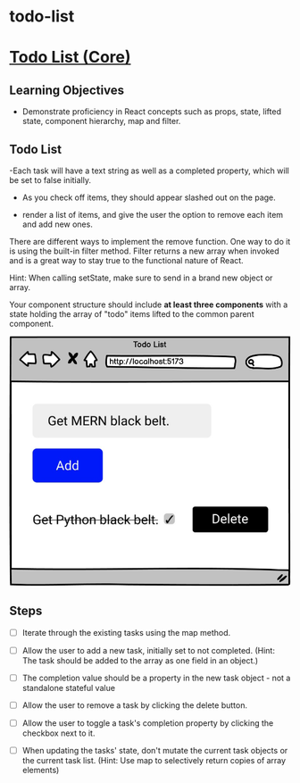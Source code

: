 # todo-list
# [Todo List (Core)](https://login.codingdojo.com/m/754/16723/124627)

## Learning Objectives

- Demonstrate proficiency in React concepts such as props, state, lifted state, component hierarchy, map and filter.

## Todo List

-Each task will have a text string as well as a completed property, which will be set to false initially. 

- As you check off items, they should appear slashed out on the page. 

- render a list of items, and give the user the option to remove each item and add new ones. 
 
 
There are different ways to implement the remove function. One way to do it is using the built-in filter method​. Filter returns a new array when invoked and is a great way to stay true to the functional nature of React.

Hint: When calling setState, make sure to send in a brand new object or array.

Your component structure should include __at least three components__ with a state holding the array of "todo" items lifted to the common parent component.

![](./public/1696604203__todolist.png)

## Steps

- [ ] Iterate through the existing tasks using the map method.

- [ ] Allow the user to add a new task, initially set to not completed. (Hint: The task should be added to the array as one field in an object.)

- [ ] The completion value should be a property in the new task object - not a standalone stateful value

- [ ] Allow the user to remove a task by clicking the delete button.

- [ ] Allow the user to toggle a task's completion property by clicking the checkbox next to it.

- [ ] When updating the tasks' state, don't mutate the current task objects or the current task list. (Hint: Use map to selectively return copies of array elements)

